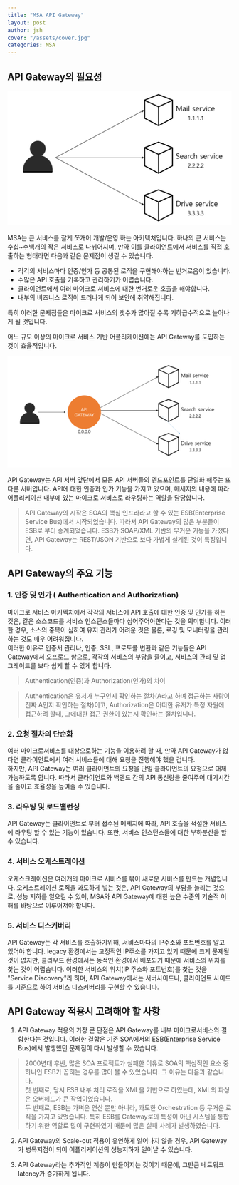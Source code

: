 ```yaml
---
title: "MSA API Gateway"
layout: post
author: jsh
cover: "/assets/cover.jpg"
categories: MSA
---
```


API Gateway의 필요성
---------------

![/assets/concept1.png](/assets/concept1.png)

MSA는 큰 서비스를 잘게 쪼개어 개발/운영 하는 아키텍처입니다. 하나의 큰 서비스는 수십~수백개의 작은 서비스로 나뉘어지며, 만약 이를 클라이언트에서 서비스를 직접 호출하는 형태라면 다음과 같은 문제점이 생길 수 있습니다.

+ 각각의 서비스마다 인증/인가 등 공통된 로직을 구현해야하는 번거로움이 있습니다.
+ 수많은 API 호출을 기록하고 관리하기가 어렵습니다.
+ 클라이언트에서 여러 마이크로 서비스에 대한 번거로운 호출을 해야합니다.
+ 내부의 비즈니스 로직이 드러나게 되어 보안에 취약해집니다.

특히 이러한 문제점들은 마이크로 서비스의 갯수가 많아질 수록 기하급수적으로 늘어나게 될 것입니다.

어느 규모 이상의 마이크로 서비스 기반 어플리케이션에는 API Gateway를 도입하는 것이 효율적입니다.

![/assets/concept2.png](/assets/concept2.png)

API Gateway는 API 서버 앞단에서 모든 API 서버들의 엔드포인트를 단일화 해주는 또다른 서버입니다. API에 대한 인증과 인가 기능을 가지고 있으며, 메세지의 내용에 따라 어플리케이션 내부에 있는 마이크로 서비스로 라우팅하는 역할을 담당합니다.

> API Gateway의 시작은 SOA의 핵심 인프라라고 할 수 있는 ESB(Enterprise Service Bus)에서 시작되었습니다. 따라서 API Gateway의 많은 부분들이 ESB로 부터 승계되었습니다.
ESB가 SOAP/XML 기반의 무거운 기능을 가졌다면, API Gateway는 REST/JSON 기반으로 보다 가볍게 설계된 것이 특징입니다.


API Gateway의 주요 기능
---------------------
### 1. 인증 및 인가 ( Authentication and Authorization)
마이크로 서비스 아키텍처에서 각각의 서비스에 API 호출에 대한 인증 및 인가를 하는 것은, 같은 소스코드를 서비스 인스턴스들마다 심어주어야한다는 것을 의미합니다. 이러한 경우, 소스의 중복이 심하여 유지 관리가 어려운 것은 물론, 로깅 및 모니터링을 관리하는 것도 매우 어려워집니다.   
이러한 이유로 인증서 관리나, 인증, SSL, 프로토콜 변환과 같은 기능들은 API Gateway에서 오프로드 함으로, 각각의 서비스의 부담을 줄이고, 서비스의 관리 및 업그레이드를 보다 쉽게 할 수 있게 합니다.

> Authentication(인증)과 Authorization(인가)의 차이

> Authentication은 유저가 누구인지 확인하는 절차(A라고 하며 접근하는 사람이 진짜 A인지 확인하는 절차)이고, Authorization은 어떠한 유저가 특정 자원에 접근하려 할때, 그에대한 접근 권한이 있는지 확인하는 절차입니다.
 
### 2. 요청 절차의 단순화
여러 마이크로서비스를 대상으로하는 기능을 이용하려 할 때, 만약 API Gateway가 없다면 클라이언트에서 여러 서비스들에 대해 요청을 진행해야 했을 겁니다.   
하지만, API Gateway는 여러 클라이언트의 요청을 단일 클라이언트의 요청으로 대체 가능하도록 합니다. 따라서 클라이언트와 백엔드 간의 API 통신량을 줄여주어 대기시간을 줄이고 효율성을 높여줄 수 있습니다.


### 3. 라우팅 및 로드밸런싱
API Gateway는 클라이언트로 부터 접수된 메세지에 따라, API 호출을 적절한 서비스에 라우팅 할 수 있는 기능이 있습니다. 또한, 서비스 인스턴스들에 대한 부하분산을 할 수 있습니다.

### 4. 서비스 오케스트레이션
오케스크레이션은 여러개의 마이크로 서비스를 묶어 새로운 서비스를 만드는 개념입니다. 오케스트레이션 로직을 과도하게 넣는 것은, API Gateway의 부담을 늘리는 것으로, 성능 저하를 일으킬 수 있어, MSA와 API Gateway에 대한 높은 수준의 기술적 이해를 바탕으로 이루어져야 합니다.
 
### 5. 서비스 디스커버리
API Gateway는 각 서비스를 호출하기위해, 서비스마다의 IP주소와 포트번호를 알고 있어야 합니다. legacy 환경에서는 고정적인 IP주소를 가지고 있기 때문에 크게 문제될 것이 없지만, 클라우드 환경에서는 동적인 환경에서 배포되기 때문에 서비스의 위치를 찾는 것이 어렵습니다. 이러한 서비스의 위치(IP 주소와 포트번호)를 찾는 것을 "Service Discovery"라 하며, API Gateway에서는 서버사이드나, 클라이언트 사이드를 기준으로 하여 서비스 디스커버리를 구현할 수 있습니다. 


API Gateway 적용시 고려해야 할 사항
-------------------------------
1. API Gateway 적용의 가장 큰 단점은 API Gateway를 내부 마이크로서비스와 결합한다는 것입니다. 이러한 결합은 기존 SOA에서의 ESB(Enterprise Service Bus)에서 발생했던 문제점이 다시 발생할 수 있습니다.

> 2000년대 후반, 많은 SOA 프로젝트가 실패한 이유로 SOA의 핵심적인 요소 중 하나인 ESB가 꼽히는 경우를 많이 볼 수 있었습니다. 그 이유는 다음과 같습니다.   
> 첫 번째로, 당시 ESB 내부 처리 로직을 XML을 기반으로 하였는데, XML의 파싱은 오버헤드가 큰 작업이었습니다.   
> 두 번째로, ESB는 가벼운 연산 뿐만 아니라, 과도한 Orchestration 등 무거운 로직을 가지고 있었습니다. 특히 ESB를 Gateway로의 특성이 아닌 시스템을 통합하기 위한 역할로 많이 구현하였기 때문에 많은 실패 사례가 발생하였습니다.

2. API Gateway의 Scale-out 적용이 유연하게 일어나지 않을 경우, API Gateway가 병목지점이 되어 어플리케이션의 성능저하가 일어날 수 있습니다.


3. API Gateway라는 추가적인 계층이 만들어지는 것이기 때문에, 그만큼 네트워크 latency가 증가하게 됩니다. 
